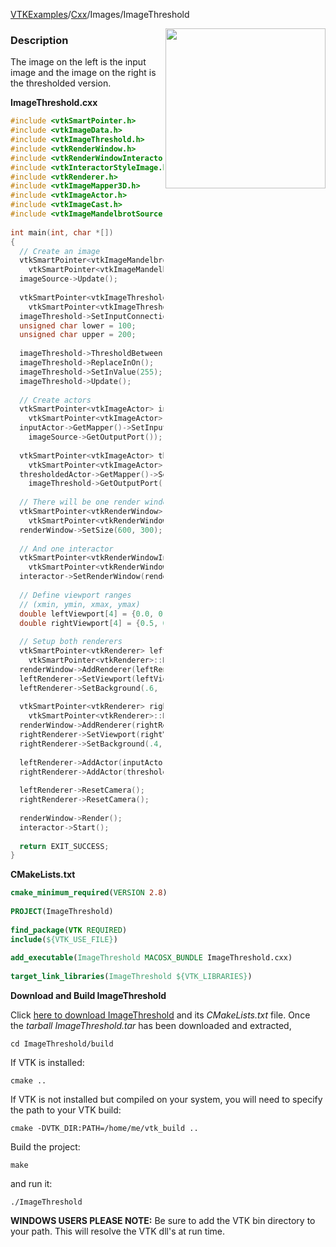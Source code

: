 [VTKExamples](/home/)/[Cxx](/Cxx)/Images/ImageThreshold

<img align="right" src="https://github.com/lorensen/VTKExamples/blob/gh-pages/Testing/Baseline/Images/TestImageThreshold.png?raw=true" width="256" />

### Description
The image on the left is the input image and the image on the right is the thresholded version.

**ImageThreshold.cxx**
```c++
#include <vtkSmartPointer.h>
#include <vtkImageData.h>
#include <vtkImageThreshold.h>
#include <vtkRenderWindow.h>
#include <vtkRenderWindowInteractor.h>
#include <vtkInteractorStyleImage.h>
#include <vtkRenderer.h>
#include <vtkImageMapper3D.h>
#include <vtkImageActor.h>
#include <vtkImageCast.h>
#include <vtkImageMandelbrotSource.h>
 
int main(int, char *[])
{
  // Create an image
  vtkSmartPointer<vtkImageMandelbrotSource> imageSource =
    vtkSmartPointer<vtkImageMandelbrotSource>::New();
  imageSource->Update();
 
  vtkSmartPointer<vtkImageThreshold> imageThreshold = 
    vtkSmartPointer<vtkImageThreshold>::New();
  imageThreshold->SetInputConnection(imageSource->GetOutputPort());
  unsigned char lower = 100;
  unsigned char upper = 200;
 
  imageThreshold->ThresholdBetween(lower, upper);
  imageThreshold->ReplaceInOn();
  imageThreshold->SetInValue(255);
  imageThreshold->Update();
 
  // Create actors
  vtkSmartPointer<vtkImageActor> inputActor =
    vtkSmartPointer<vtkImageActor>::New();
  inputActor->GetMapper()->SetInputConnection(
    imageSource->GetOutputPort());
 
  vtkSmartPointer<vtkImageActor> thresholdedActor =
    vtkSmartPointer<vtkImageActor>::New();
  thresholdedActor->GetMapper()->SetInputConnection(
    imageThreshold->GetOutputPort());
 
  // There will be one render window
  vtkSmartPointer<vtkRenderWindow> renderWindow =
    vtkSmartPointer<vtkRenderWindow>::New();
  renderWindow->SetSize(600, 300);
 
  // And one interactor
  vtkSmartPointer<vtkRenderWindowInteractor> interactor =
    vtkSmartPointer<vtkRenderWindowInteractor>::New();
  interactor->SetRenderWindow(renderWindow);
 
  // Define viewport ranges
  // (xmin, ymin, xmax, ymax)
  double leftViewport[4] = {0.0, 0.0, 0.5, 1.0};
  double rightViewport[4] = {0.5, 0.0, 1.0, 1.0};
 
  // Setup both renderers
  vtkSmartPointer<vtkRenderer> leftRenderer =
    vtkSmartPointer<vtkRenderer>::New();
  renderWindow->AddRenderer(leftRenderer);
  leftRenderer->SetViewport(leftViewport);
  leftRenderer->SetBackground(.6, .5, .4);
 
  vtkSmartPointer<vtkRenderer> rightRenderer =
    vtkSmartPointer<vtkRenderer>::New();
  renderWindow->AddRenderer(rightRenderer);
  rightRenderer->SetViewport(rightViewport);
  rightRenderer->SetBackground(.4, .5, .6);
 
  leftRenderer->AddActor(inputActor);
  rightRenderer->AddActor(thresholdedActor);
 
  leftRenderer->ResetCamera();
  rightRenderer->ResetCamera();
 
  renderWindow->Render();
  interactor->Start();
 
  return EXIT_SUCCESS;
}
```
**CMakeLists.txt**
```cmake
cmake_minimum_required(VERSION 2.8)
 
PROJECT(ImageThreshold)
 
find_package(VTK REQUIRED)
include(${VTK_USE_FILE})
 
add_executable(ImageThreshold MACOSX_BUNDLE ImageThreshold.cxx)
 
target_link_libraries(ImageThreshold ${VTK_LIBRARIES})
```

**Download and Build ImageThreshold**

Click [here to download ImageThreshold](https://github.com/lorensen/VTKWikiExamplesTarballs/raw/master/ImageThreshold.tar) and its *CMakeLists.txt* file.
Once the *tarball ImageThreshold.tar* has been downloaded and extracted,
```
cd ImageThreshold/build 
```
If VTK is installed:
```
cmake ..
```
If VTK is not installed but compiled on your system, you will need to specify the path to your VTK build:
```
cmake -DVTK_DIR:PATH=/home/me/vtk_build ..
```
Build the project:
```
make
```
and run it:
```
./ImageThreshold
```
**WINDOWS USERS PLEASE NOTE:** Be sure to add the VTK bin directory to your path. This will resolve the VTK dll's at run time.

